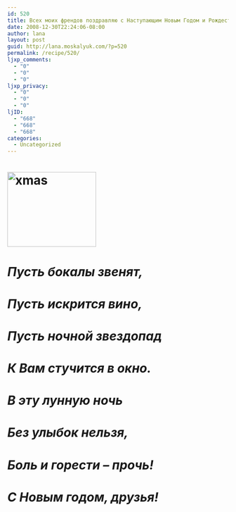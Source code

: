 ```yaml
---
id: 520
title: Всех моих френдов поздравляю с Наступающим Новым Годом и Рождеством! Желаю всего самого наилучшего!
date: 2008-12-30T22:24:06-08:00
author: lana
layout: post
guid: http://lana.moskalyuk.com/?p=520
permalink: /recipe/520/
ljxp_comments:
  - "0"
  - "0"
  - "0"
ljxp_privacy:
  - "0"
  - "0"
  - "0"
ljID:
  - "668"
  - "668"
  - "668"
categories:
  - Uncategorized
---
```

# <a class="flickr-image" title="xmas" rel="flickr-mgr" href="http://www.flickr.com/photos/67405678@N00/3140300636/"><img loading="lazy" class="flickr-large" longdesc="http://farm4.static.flickr.com/3207/3140300636_303542b718_o.jpg" src="http://farm4.static.flickr.com/3207/3140300636_08c4f235be.jpg" alt="xmas" width="202" height="170" /></a>

# _Пусть бокалы звенят,_

# _Пусть искрится вино,_

# _Пусть ночной звездопад_

# _К Вам стучится в окно._

# _В эту лунную ночь_

# _Без улыбок нельзя,_

# _Боль и горести &#8211; прочь!_

# _С Новым годом, друзья!_